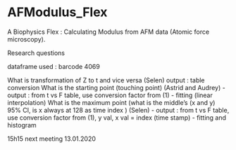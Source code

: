 # AFModulus_Flex
A Biophysics Flex : Calculating Modulus from AFM data (Atomic force microscopy). 


Research questions

dataframe used : barcode 4069

What is transformation of Z to t and vice versa (Selen)
output : table conversion 
What is the starting point (touching point) (Astrid and Audrey)
	- output : from t vs F table, use conversion factor from (1)
	- fitting (linear interpolation)
What is the maximum point (what is the middle’s (x and y) 95% CI, is x always at 128 as time index ) (Selen)
	- output : from t vs F table, use conversion factor from (1), y val, x val = index (time stamp)
	- fitting and histogram

15h15 next meeting 13.01.2020
